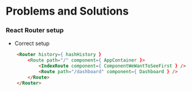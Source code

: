 # Problems and Solutions

### React Router setup

* Correct setup
```html
    <Router history={ hashHistory }
        <Route path="/" component={ AppContainer }>
            <IndexRoute component={ ComponentWeWantToSeeFirst } />
            <Route path="/dashboard" component={ Dashboard } />
        </Route>
    </Router>
```
